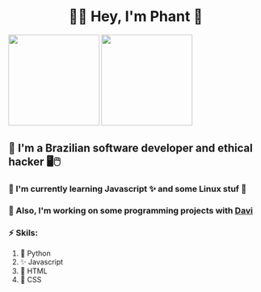 <div align="center">
	<h1>👨‍💻 Hey, I'm Phant 👋</h1>
</div>

<div algin="center">
	<img height="180px" src="https://github-readme-stats.vercel.app/api?username=ImPhant&hide=prs&theme=tokyonight">
	<img height="180px" src="https://github-readme-stats.vercel.app/api/top-langs/?username=ImPhant&layout=compact&theme=tokyonight&card_width=180">
</div>

## 🎩 I'm a Brazilian software developer and ethical hacker 🖥️🖱️
### 🌱 I'm currently learning Javascript ✨ and some Linux stuf 🐧
### 🤝 Also, I'm working on some programming projects with [Davi](https://github.com/Davi-S)
### ⚡️ Skils:
   1. 🐍 Python
   2. ✨ Javascript
   3. 🔴 HTML
   4. 🔵 CSS
